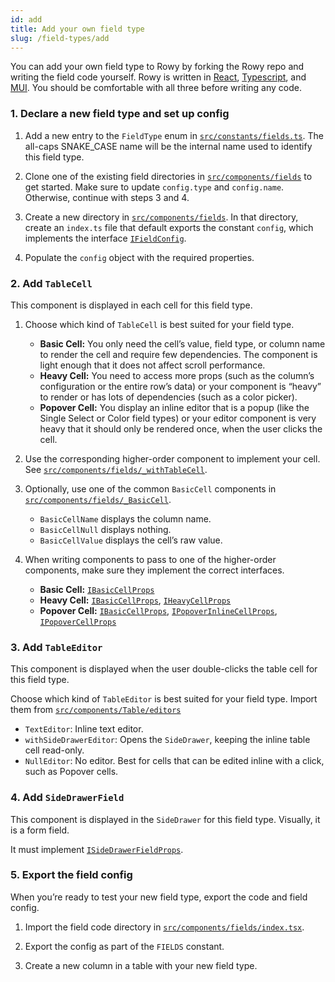 ```yaml
---
id: add
title: Add your own field type
slug: /field-types/add
---
```


You can add your own field type to Rowy by forking the Rowy repo and writing the
field code yourself. Rowy is written in [React](https://reactjs.org/),
[Typescript](https://www.typescriptlang.org/), and [MUI](https://mui.com/). You
should be comfortable with all three before writing any code.

### 1. Declare a new field type and set up config

1. Add a new entry to the `FieldType` enum in
   [`src/constants/fields.ts`](https://github.com/rowyio/rowy/blob/rc/src/constants/fields.ts).
   The all-caps SNAKE_CASE name will be the internal name used to identify this
   field type.

2. Clone one of the existing field directories in
   [`src/components/fields`](https://github.com/rowyio/rowy/tree/rc/src/components/fields)
   to get started. Make sure to update `config.type` and `config.name`.
   Otherwise, continue with steps 3 and 4.

3. Create a new directory in
   [`src/components/fields`](https://github.com/rowyio/rowy/tree/rc/src/components/fields).
   In that directory, create an `index.ts` file that default exports the
   constant `config`, which implements the interface
   [`IFieldConfig`](https://github.com/rowyio/rowy/blob/rc/src/components/fields/types.ts#L9).

4. Populate the `config` object with the required properties.

### 2. Add `TableCell`

This component is displayed in each cell for this field type.

1. Choose which kind of `TableCell` is best suited for your field type.

   - **Basic Cell:** You only need the cell’s value, field type, or column name
     to render the cell and require few dependencies. The component is light
     enough that it does not affect scroll performance.
   - **Heavy Cell:** You need to access more props (such as the column’s
     configuration or the entire row’s data) or your component is “heavy” to
     render or has lots of dependencies (such as a color picker).
   - **Popover Cell:** You display an inline editor that is a popup (like the
     Single Select or Color field types) or your editor component is very heavy
     that it should only be rendered once, when the user clicks the cell.

2. Use the corresponding higher-order component to implement your cell. See
   [`src/components/fields/_withTableCell`](https://github.com/rowyio/rowy/tree/rc/src/components/fields/_withTableCell).

3. Optionally, use one of the common `BasicCell` components in
   [`src/components/fields/_BasicCell`](https://github.com/rowyio/rowy/tree/rc/src/components/fields/_BasicCell).

   - `BasicCellName` displays the column name.
   - `BasicCellNull` displays nothing.
   - `BasicCellValue` displays the cell’s raw value.

4. When writing components to pass to one of the higher-order components, make
   sure they implement the correct interfaces.

   - **Basic Cell:**
     [`IBasicCellProps`](https://github.com/rowyio/rowy/blob/rc/src/components/fields/types.ts#L26)
   - **Heavy Cell:**
     [`IBasicCellProps`](https://github.com/rowyio/rowy/blob/rc/src/components/fields/types.ts#L26),
     [`IHeavyCellProps`](https://github.com/rowyio/rowy/blob/rc/src/components/fields/types.ts#L31)
   - **Popover Cell:**
     [`IBasicCellProps`](https://github.com/rowyio/rowy/blob/rc/src/components/fields/types.ts#L26),
     [`IPopoverInlineCellProps`](https://github.com/rowyio/rowy/blob/rc/src/components/fields/types.ts#L38),
     [`IPopoverCellProps`](https://github.com/rowyio/rowy/blob/rc/src/components/fields/types.ts#L41)

### 3. Add `TableEditor`

This component is displayed when the user double-clicks the table cell for this
field type.

Choose which kind of `TableEditor` is best suited for your field type. Import
them from
[`src/components/Table/editors`](https://github.com/rowyio/rowy/tree/rc/src/components/Table/editors)

- `TextEditor`: Inline text editor.
- `withSideDrawerEditor`: Opens the `SideDrawer`, keeping the inline table cell
  read-only.
- `NullEditor`: No editor. Best for cells that can be edited inline with a
  click, such as Popover cells.

### 4. Add `SideDrawerField`

This component is displayed in the `SideDrawer` for this field type. Visually,
it is a form field.

It must implement
[`ISideDrawerFieldProps`](https://github.com/rowyio/rowy/blob/rc/src/components/fields/types.ts#L45).

### 5. Export the field config

When you’re ready to test your new field type, export the code and field config.

1. Import the field code directory in
   [`src/components/fields/index.tsx`](https://github.com/rowyio/rowy/blob/rc/src/components/fields/index.tsx).

2. Export the config as part of the `FIELDS` constant.

3. Create a new column in a table with your new field type.

